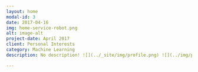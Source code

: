 ```yaml
---
layout: home
modal-id: 3
date: 2017-04-16
img: home-service-robot.png
alt: image-alt
project-date: April 2017
client: Personal Interests
category: Machine Learning
description: No description! ![](../_site/img/profile.png) ![](../img/profile.png)

---
```

